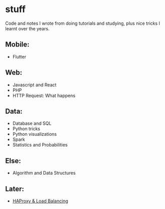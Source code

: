 # stuff

Code and notes I wrote from doing tutorials and studying, plus nice tricks I learnt over the years.

## Mobile:
- Flutter

## Web:
- Javascript and React
- PHP
- HTTP Request: What happens

## Data:
- Database and SQL
- Python tricks
- Python visualizations
- Spark
- Statistics and Probabilities

## Else:
- Algorithm and Data Structures

## Later:
- [HAProxy & Load Balancing](https://www.digitalocean.com/community/tutorials/an-introduction-to-haproxy-and-load-balancing-concepts)
